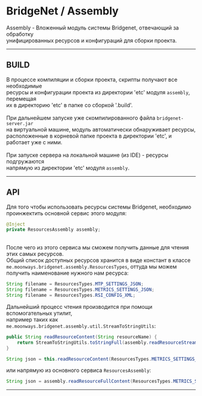 # BridgeNet / Assembly

Assembly - Вложенный модуль системы Bridgenet, отвечающий за обработку 
<br>унифицированных ресурсов и конфигураций для сборки проекта.

---

## BUILD

В процессе компиляции и сборки проекта, скрипты получают все необходимые
<br>ресурсы и конфигурации проекта из директории 'etc' модуля `assembly`, перемещая
<br>их в директорию 'etc' в папке со сборкой '.build'.
<br>
<br>При дальнейшем запуске уже скомпилированного файла `bridgenet-server.jar`
<br>на виртуальной машине, модуль автоматически обнаруживает ресурсы,
<br>расположенные в корневой папке проекта в директории 'etc', и работает уже с ними.
<br>
<br>При запуске сервера на локальной машине (из IDE) - ресурсы подгружаются
<br>напрямую из директории 'etc' модуля `assembly`.

---

## API

Для того чтобы использовать ресурсы системы Bridgenet, необходимо
<br>проинжектить основной сервис этого модуля:
```java
@Inject
private ResourcesAssembly assembly;
```

<br>После чего из этого сервиса мы сможем получить данные для чтения этих самых ресурсов.
<br>Общий список доступных ресурсов хранится в виде констант в классе `me.moonways.bridgenet.assembly.ResourcesTypes`,
оттуда мы можем получить наименование нужного нам ресурса:
```java
String filename = ResourcesTypes.MTP_SETTINGS_JSON;
String filename = ResourcesTypes.METRICS_SETTINGS_JSON;
String filename = ResourcesTypes.RSI_CONFIG_XML;
```

Дальнейший процесс чтения производится при помощи вспомогательных утилит,
<br>например таких как `me.moonways.bridgenet.assembly.util.StreamToStringUtils`:

```java
public String readResourceContent(String resourceName) {
    return StreamToStringUtils.toStringFull(assembly.readResourceStream(resourceName), charset);
}
```
```java
String json = this.readResourceContent(ResourcesTypes.METRICS_SETTINGS_JSON);
```
или напрямую из основного сервиса `ResourcesAssembly`:
```java
String json = assembly.readResourceFullContent(ResourcesTypes.METRICS_SETTINGS_JSON);
```

---